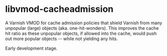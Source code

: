 # libvmod-cacheadmission

A Varnish VMOD for cache admission policies that shield Varnish from many unpopular (large) objects (aka. one-hit-wonders). This improves the cache hit ratio as these unpopular objects, if allowed into the cache, would push out more popular objects -- while not yielding any hits.

Early development stage.

